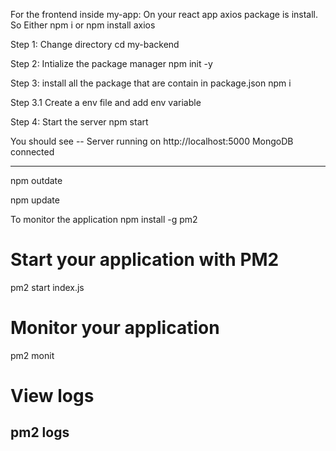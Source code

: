 For the frontend inside my-app:
On your react app axios package is install. So
Either npm i or npm install axios

Step 1: Change directory
cd my-backend

Step 2: Intialize the package manager
npm init -y

Step 3: install all the package that are contain in package.json
npm i

Step 3.1 Create a env file and add env variable

Step 4: Start the server
npm start

You should see -- 
Server running on http://localhost:5000
MongoDB connected

--------------------------------------------

npm outdate

npm update


To monitor the application
npm install -g pm2

# Start your application with PM2
pm2 start index.js

# Monitor your application
pm2 monit

# View logs
pm2 logs
----------------------------------------------